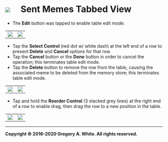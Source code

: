 # ![][AppIcon]&nbsp;&nbsp;&nbsp;&nbsp;&nbsp;Sent Memes Tabbed View

* The **Edit** button was tapped to enable table edit mode.

| | |
| :---: | :---: |
| ![][EditModePT] | ![][EditModeLS] | 

* Tap the **Select Control** (red dot w/ white dash) at the left end of a row to present **Delete** and **Cancel** options for that row.
* Tap the **Cancel** button or the **Done** button in order to cancel the operation;  this terminates table edit mode.
* Tap the **Delete** button to remove the row from the table, causing the associated meme to be deleted from the memory store;  this terminates table edit mode.

| | |
| :---: | :---: |
| ![][TapDotPT] | ![][TapDotLS] | 

* Tap and hold the **Reorder Control** (3 stacked grey lines) at the right end of a row to enable drag, then drag the row to a new position in the table.

| | |
| :---: | :---: |
| ![][MoveRowPT] | ![][MoveRow2PT] | 

---
**Copyright © 2016-2020 Gregory A. White. All rights reserved.**



[AppIcon]:     ../images/MemeMeAppIcon_80.png

[EditModeLS]:  ../images/TableEditModeLS.png
[EditModePT]:  ../images/TableEditModePT.png
[MoveRow2PT]:  ../images/TableEditModeMoveRow2PT.png
[MoveRowPT]:   ../images/TableEditModeMoveRowPT.png
[TapDotLS]:    ../images/TableEditModeTapDotLS.png
[TapDotPT]:    ../images/TableEditModeTapDotPT.png

